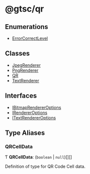 # @gtsc/qr

## Enumerations

- [ErrorCorrectLevel](enums/ErrorCorrectLevel.md)

## Classes

- [JpegRenderer](classes/JpegRenderer.md)
- [PngRenderer](classes/PngRenderer.md)
- [QR](classes/QR.md)
- [TextRenderer](classes/TextRenderer.md)

## Interfaces

- [IBitmapRendererOptions](interfaces/IBitmapRendererOptions.md)
- [IRendererOptions](interfaces/IRendererOptions.md)
- [ITextRendererOptions](interfaces/ITextRendererOptions.md)

## Type Aliases

### QRCellData

Ƭ **QRCellData**: (`boolean` \| ``null``)[][]

Definition of type for QR Code Cell data.
